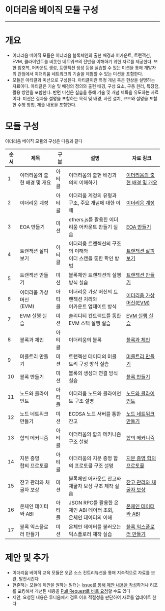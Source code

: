 # 이더리움 베이직 모듈 구성

---

# 개요

- 이더리움 베이직 모듈은 이더리움 블록체인의 출현 배경과 어카운트, 트랜젝션, EVM, 클라이언트를 비롯한 네트워크의 전반을 이해하기 위한 자료를 제공한다. 또한 암호학, 어카운트 생성, 트랜젝션 생성 등을 실습할 수 있는 미션을 통해 개발자의 관점에서 이더리움 네트워크의 기술을 체험할 수 있는 미션을 포함한다.
- 모듈은 아티클과 미션으로 구성된다. 아티클이란 특정 개념 혹은 현상을 설명하는 자료이다. 아티클은 기술 및 배경의 정의와 출현 배경, 구성 요소, 구동 원리, 특장점, 활용 방안을 포함한다. 반면 미션은 실습을 통해 기술 및 개념 체득을 유도하는 자료이다. 미션은 결과물 설명을 포함하는 목적 및 배경, 사전 설치, 코드와 설명을 포함한 수행 방법, 제출 내용을 포함한다.

# 모듈 구성

이더리움 베이직 모듈의 구성은 다음과 같다

| 순서 | 제목                         | 구분   | 설명                                                              | 자료 링크                                                                                                                                         |
| ---- | ---------------------------- | ------ | ----------------------------------------------------------------- | ------------------------------------------------------------------------------------------------------------------------------------------------- |
| 1    | 이더리움의 출현 배경 및 개요 | 아티클 | 이더리움의 출현 배경과 의의 이해하기                              | [이더리움의 출현 배경 및 개요](https://github.com/Ludium-Official/road-to-bangkok/blob/main/이더리움%20베이직/01.이더리움의-출현-배경-및-개요.md) |
| 2    | 이더리움 계정                | 아티클 | 이더리움 계정의 유형과 구조, 주요 개념에 대한 이해                | [이더리움 계정](https://github.com/Ludium-Official/road-to-bangkok/blob/main/이더리움%20베이직/02.이더리움-계정.md)                               |
| 3    | EOA 만들기                   | 미션   | ethers.js를 활용한 이더리움 어카운트 만들기 실습                  | [EOA 만들기](https://github.com/Ludium-Official/road-to-bangkok/blob/main/이더리움%20베이직/03.EOA-만들기.md)                                     |
| 4    | 트랜잭션 살펴보기            | 아티클 | 이더리움 트랜젝션의 구조의 이해와<br>이더 스캔을 통한 확인 방법   | [트랜잭션 살펴보기](https://github.com/Ludium-Official/road-to-bangkok/blob/main/이더리움%20베이직/04.트랜잭션과-살펴보기.md)                     |
| 5    | 트랜젝션 만들기              | 미션   | 블록체인 트랜젝션의 실행 방식 실습                                | [트랜젝션 만들기](https://github.com/Ludium-Official/road-to-bangkok/blob/main/이더리움%20베이직/05.트랜젝션-만들기.md)                           |
| 6    | 이더리움 가상 머신<br>(EVM)  | 아티클 | 이더리움 가상 머신의 트랜젝션 처리와<br>어카운트 업데이트 방식    | [이더리움 가상 머신(EVM)](<https://github.com/Ludium-Official/road-to-bangkok/blob/main/이더리움%20베이직/06.이더리움-가상머신(EVM).md>)          |
| 7    | EVM 실행 실습                | 미션   | 솔리디티 컨트랙트를 통한 EVM 스택 실행 실습                       | [EVM 실행 실습](https://github.com/Ludium-Official/road-to-bangkok/blob/main/이더리움%20베이직/07.EVM-실행-실습.md)                               |
| 8    | 블록과 체인                  | 아티클 | 이더리움의 블록                                                   | [블록과 체인](https://github.com/Ludium-Official/road-to-bangkok/blob/main/이더리움%20베이직/08.블록과-체인.md)                                   |
| 9    | 머클트리 만들기              | 미션   | 트랜젝션 데이터의 머클 트리 구성 방식 실습                        | [머클트리 만들기](https://github.com/Ludium-Official/road-to-bangkok/blob/main/이더리움%20베이직/09.머클트리-만들기.md)                           |
| 10   | 블록 만들기                  | 미션   | 블록의 생성과 연결 방식 실습                                      | [블록 만들기](https://github.com/Ludium-Official/road-to-bangkok/blob/main/이더리움%20베이직/10.블록-만들기.md)                                   |
| 11   | 노드와 클라이언트            | 아티클 | 이더리움 노드와 클라이언트 구조 설명                              | [노드와 클라이언트](https://github.com/Ludium-Official/road-to-bangkok/blob/main/이더리움%20베이직/11.노드와-클라이언트.md)                       |
| 12   | 노드 네트워크 만들기         | 미션   | ECDSA 노드 서버를 통한 잔고                                       | [노드 네트워크 만들기](https://github.com/Ludium-Official/road-to-bangkok/blob/main/이더리움%20베이직/12.노드-네트워크-만들기.md)                 |
| 13   | 합의 메커니즘                | 아티클 | 이더리움의 합의 메커니즘 구조 설명                                | [합의 메커니즘](https://github.com/Ludium-Official/road-to-bangkok/blob/main/이더리움%20베이직/13.합의-메커니즘.md)                               |
| 14   | 지분 증명<br>합의 프로토콜   | 아티클 | 이더리움의 지분 증명 합의 프로토콜 구조 설명                      | [지분 증명 합의 프로토콜](https://github.com/Ludium-Official/road-to-bangkok/blob/main/이더리움%20베이직/14.지분-증명-합의-프로토콜.md)           |
| 15   | 잔고 관리와 채굴자 보상      | 미션   | 블록체인 어카운트 잔고와 채굴자 보상 구조 제작 실습               | [잔고 관리와 채굴자 보상](https://github.com/Ludium-Official/road-to-bangkok/blob/main/이더리움%20베이직/15.잔고-관리와-채굴자-보상.md)           |
| 16   | 온체인 데이터와 ABI          | 아티클 | JSON RPC를 활용한 온체인 ABI 데이터 조회,<br>온체인 데이터의 이해 | [온체인 데이터와 ABI](https://github.com/Ludium-Official/road-to-bangkok/blob/main/이더리움%20베이직/16.온체인-데이터와-ABI.md)                   |
| 17   | 블록 익스플로러 만들기       | 미션   | 온체인 데이터를 불러오는 익스플로러 제작 실습                     | [블록 익스플로러 만들기](https://github.com/Ludium-Official/road-to-bangkok/blob/main/이더리움%20베이직/17.블록-익스플로러-만들기.md)             |

# 제안 및 추가

- 이더리움 베이직 교육 모듈은 오픈 소스 컨트리뷰션을 통해 지속적으로 자료를 보완, 발전시킨다
- 현존하는 모듈에 제안을 원하는 빌더는 [Issue를 통해 제안 내용을 작성](https://github.com/Ludium-Official/road-to-bangkok/issues)하거나 리포를 포킹해서 개선된 내용을 [Pull Request로 바로 요청](https://github.com/Ludium-Official/road-to-bangkok/pulls)할 수도 있다
- 제안, 요청된 내용은 루디움에서 검토 이후 적절성을 판단하여 자료를 업데이트 한다
